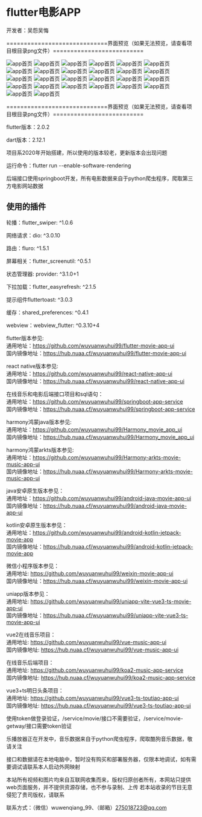 # flutter电影APP

开发者：吴怨吴悔

=============================界面预览（如果无法预览，请查看项目根目录png文件）==========================

![app首页](./新版电影APP整体预览图.jpg)
![app首页](电影预览1.png)
![app首页](电影预览2.png)
![app首页](电影预览3.png)
![app首页](电影预览4.png)
![app首页](电影预览5.png)
![app首页](电影预览6.png)
![app首页](电影预览7.png)
![app首页](电影预览8.png)
![app首页](电影预览9.png)
![app首页](电影预览10.png)
![app首页](电影预览11.png)
![app首页](电影预览12.png)
![app首页](电影预览13.jpg)
![app首页](电影预览14.jpg)
![app首页](电影预览15.png)
![app首页](电影预览16.png)
![app首页](音乐首页.jpg)
![app首页](音乐推荐.jpg)
![app首页](音乐朋友圈1.jpg)
![app首页](音乐朋友圈2.png)
![app首页](音乐我的1.jpg)
![app首页](音乐我的2.png)
![app首页](音乐播放页.jpg)
![app首页](音乐歌词页.png)
![app首页](音乐歌手页.jpg)

=============================界面预览（如果无法预览，请查看项目根目录png文件）==========================


flutter版本：2.0.2

dart版本：2.12.1

项目系2020年开始搭建，所以使用的版本较老，更新版本会出现问题

运行命令：flutter run --enable-software-rendering

后端接口使用springboot开发，所有电影数据来自于python爬虫程序，爬取第三方电影网站数据

## 使用的插件

轮播：flutter_swiper: ^1.0.6   

网络请求：dio: ^3.0.10   

路由：fluro: ^1.5.1    

屏幕相关：flutter_screenutil: ^0.5.1   

状态管理器: provider: ^3.1.0+1	

下拉加载：flutter_easyrefresh: ^2.1.5

提示组件fluttertoast: ^3.0.3

缓存：shared_preferences: ^0.4.1

webview：webview_flutter: ^0.3.10+4

flutter版本参见:    
通用地址：https://github.com/wuyuanwuhui99/flutter-movie-app-ui   
国内镜像地址：https://hub.nuaa.cf/wuyuanwuhui99/flutter-movie-app-ui

react native版本参见:   
通用地址：https://github.com/wuyuanwuhui99/react-native-app-ui   
国内镜像地址：https://hub.nuaa.cf/wuyuanwuhui99/react-native-app-ui   

在线音乐和电影后端接口项目和sql语句：   
通用地址：https://github.com/wuyuanwuhui99/springboot-app-service   
国内镜像地址：https://hub.nuaa.cf/wuyuanwuhui99/springboot-app-service

harmony鸿蒙java版本参见:   
通用地址：https://github.com/wuyuanwuhui99/Harmony_movie_app_ui   
国内镜像地址：https://hub.nuaa.cf/wuyuanwuhui99/Harmony_movie_app_ui

harmony鸿蒙arkts版本参见:   
通用地址：https://github.com/wuyuanwuhui99/Harmony-arkts-movie-music-app-ui   
国内镜像地址：https://hub.nuaa.cf/wuyuanwuhui99/Harmony-arkts-movie-music-app-ui

java安卓原生版本参见：   
通用地址：https://github.com/wuyuanwuhui99/android-java-movie-app-ui   
国内镜像地址：https://hub.nuaa.cf/wuyuanwuhui99/android-java-movie-app-ui

kotlin安卓原生版本参见：   
通用地址：https://github.com/wuyuanwuhui99/android-kotlin-jetpack-movie-app   
国内镜像地址：https://hub.nuaa.cf/wuyuanwuhui99/android-kotlin-jetpack-movie-app

微信小程序版本参见：  
通用地址: https://github.com/wuyuanwuhui99/weixin-movie-app-ui   
国内镜像地址：https://hub.nuaa.cf/wuyuanwuhui99/weixin-movie-app-ui

uniapp版本参见：  
通用地址: https://github.com/wuyuanwuhui99/uniapp-vite-vue3-ts-movie-app-ui   
国内镜像地址：https://hub.nuaa.cf/wuyuanwuhui99/uniapp-vite-vue3-ts-movie-app-ui

vue2在线音乐项目：  
通用地址: https://github.com/wuyuanwuhui99/vue-music-app-ui   
国内镜像地址: https://hub.nuaa.cf/wuyuanwuhui99/vue-music-app-ui

在线音乐后端项目：  
通用地址: https://github.com/wuyuanwuhui99/koa2-music-app-service   
国内镜像地址: https://hub.nuaa.cf/wuyuanwuhui99/koa2-music-app-service

vue3+ts明日头条项目：  
通用地址: https://github.com/wuyuanwuhui99/vue3-ts-toutiao-app-ui   
国内镜像地址: https://hub.nuaa.cf/wuyuanwuhui99/vue3-ts-toutiao-app-ui

使用token做登录验证，/service/movie/接口不需要验证，/service/movie-getway/接口需要token验证   

乐播放器正在开发中，音乐数据来自于python爬虫程序，爬取酷狗音乐数据，敬请关注   

接口和数据请在本地电脑中，暂时没有购买和部署服务器，仅限本地调试，如有需要调试请联系本人启动外网映射   

本站所有视频和图片均来自互联网收集而来，版权归原创者所有，本网站只提供web页面服务，并不提供资源存储，也不参与录制、上传 若本站收录的节目无意侵犯了贵司版权，请联系   

联系方式：（微信）wuwenqiang_99、（邮箱）275018723@qq.com

